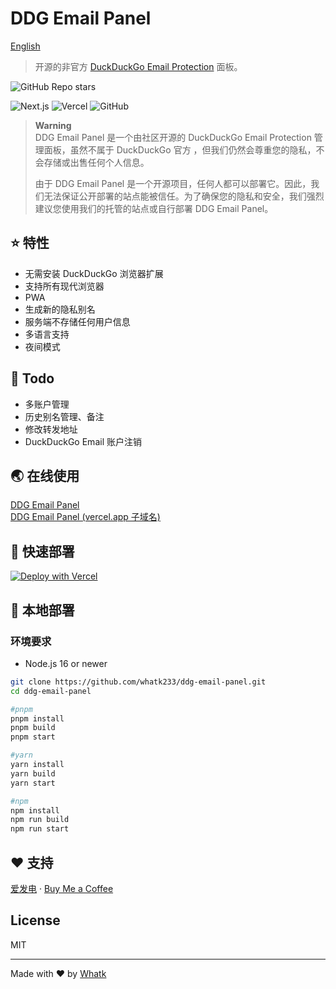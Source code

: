 # DDG Email Panel

<a href='https://github.com/whatk233/ddg-email-panel/blob/main/README.md'>English</a>

> 开源的非官方 [DuckDuckGo Email Protection](https://duckduckgo.com/email) 面板。

![GitHub Repo stars](https://img.shields.io/github/stars/whatk233/ddg-email-panel?style=social)

![Next.js](https://img.shields.io/badge/Next.js-black?style=for-the-badge&logo=next.js&logoColor=white) ![Vercel](https://img.shields.io/badge/Vercel-black?style=for-the-badge&logo=Vercel&logoColor=white) ![GitHub](https://img.shields.io/github/license/whatk233/ddg-email-panel?style=for-the-badge) 

> **Warning**		
> DDG Email Panel 是一个由社区开源的 DuckDuckGo Email Protection 管理面板，虽然不属于 DuckDuckGo 官方 ，但我们仍然会尊重您的隐私，不会存储或出售任何个人信息。
> 
> 由于 DDG Email Panel 是一个开源项目，任何人都可以部署它。因此，我们无法保证公开部署的站点能被信任。为了确保您的隐私和安全，我们强烈建议您使用我们的托管的站点或自行部署 DDG Email Panel。

## ⭐ 特性
* 无需安装 DuckDuckGo 浏览器扩展
* 支持所有现代浏览器
* PWA
* 生成新的隐私别名
* 服务端不存储任何用户信息
* 多语言支持
* 夜间模式

## 📒 Todo
* 多账户管理
* 历史别名管理、备注
* 修改转发地址
* DuckDuckGo Email 账户注销

## 🌏 在线使用
[DDG Email Panel](http://ddgep.whatk.me/)		
[DDG Email Panel (vercel.app 子域名)](https://ddgep.vercel.app/)

## 🚀 快速部署
[![Deploy with Vercel](https://vercel.com/button)](https://vercel.com/new/clone?repository-url=https%3A%2F%2Fgithub.com%2Fwhatk233%2Fddg-email-panel&demo-title=DDG%20Email%20Panel&demo-description=DDG%20Email%20Panel%20is%20the%20open%20source%20unofficial%20DuckDuckGo%20Email%20Protection%20panel.&demo-url=https%3A%2F%2Fduckduckgo.email)

## 🔧 本地部署

### 环境要求
* Node.js 16 or newer

```bash
git clone https://github.com/whatk233/ddg-email-panel.git
cd ddg-email-panel

#pnpm
pnpm install
pnpm build
pnpm start

#yarn
yarn install
yarn build
yarn start

#npm
npm install
npm run build
npm run start

```

## ❤️ 支持
<a href='https://afdian.net/@whatk' target='_blank'>爱发电</a> · <a href='https://ko-fi.com/whatk' target='_blank'>Buy Me a Coffee</a>

## License
MIT

<hr />

Made with ♥ by <a href='https://whatk.me' target='_blank'>Whatk</a>
